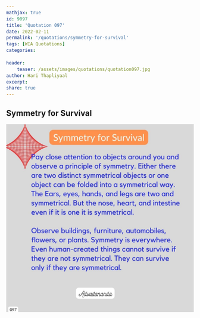```yaml
---
mathjax: true
id: 9097
title: 'Quotation 097'
date: 2022-02-11
permalink: '/quotations/symmetry-for-survival'
tags: [WIA Quotations] 
categories: 

header:
    teaser: /assets/images/quotations/quotation097.jpg
author: Hari Thapliyaal 
excerpt:
share: true 
---
```


## Symmetry for Survival

![Symmetry for Survival](/assets/images/quotations/quotation097.jpg)
